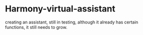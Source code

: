 # Harmony-virtual-assistant
creating an assistant, still in testing, although it already has certain functions, it still needs to grow.
